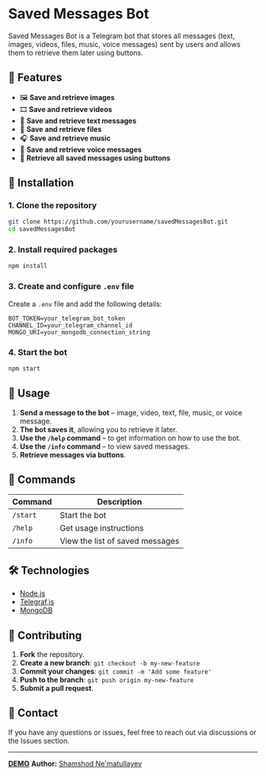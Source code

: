# Saved Messages Bot

Saved Messages Bot is a Telegram bot that stores all messages (text, images, videos, files, music, voice messages) sent by users and allows them to retrieve them later using buttons.

## 📌 Features

- 🖼 **Save and retrieve images**
- 🎞 **Save and retrieve videos**
- 💬 **Save and retrieve text messages**
- 📄 **Save and retrieve files**
- 🎧 **Save and retrieve music**
- 🎤 **Save and retrieve voice messages**
- 📂 **Retrieve all saved messages using buttons**

## 🚀 Installation

### 1. Clone the repository

```sh
git clone https://github.com/yourusername/savedMessagesBot.git
cd savedMessagesBot
```

### 2. Install required packages

```sh
npm install
```

### 3. Create and configure `.env` file

Create a `.env` file and add the following details:

```
BOT_TOKEN=your_telegram_bot_token
CHANNEL_ID=your_telegram_channel_id
MONGO_URI=your_mongodb_connection_string
```

### 4. Start the bot

```sh
npm start
```

## 📖 Usage

1. **Send a message to the bot** – image, video, text, file, music, or voice message.
2. **The bot saves it**, allowing you to retrieve it later.
3. **Use the `/help` command** – to get information on how to use the bot.
4. **Use the `/info` command** – to view saved messages.
5. **Retrieve messages via buttons**.

## 📜 Commands

| Command  | Description                     |
| -------- | ------------------------------- |
| `/start` | Start the bot                   |
| `/help`  | Get usage instructions          |
| `/info`  | View the list of saved messages |

## 🛠 Technologies

- [Node.js](https://nodejs.org/)
- [Telegraf.js](https://telegraf.js.org/)
- [MongoDB](https://www.mongodb.com/)

## 🤝 Contributing

1. **Fork** the repository.
2. **Create a new branch**: `git checkout -b my-new-feature`
3. **Commit your changes**: `git commit -m 'Add some feature'`
4. **Push to the branch**: `git push origin my-new-feature`
5. **Submit a pull request**.

## 📩 Contact

If you have any questions or issues, feel free to reach out via discussions or the Issues section.

---
[**DEMO**](@saved_messeges_bot)
**Author:** [Shamshod Ne'matullayev](https://github.com/Shamshod-Nematullayev)
